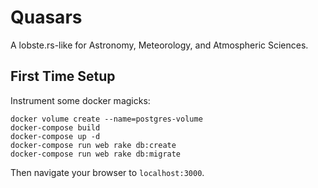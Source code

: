 # Quasars

A lobste.rs-like for Astronomy, Meteorology, and Atmospheric Sciences.

## First Time Setup

Instrument some docker magicks:

```
docker volume create --name=postgres-volume
docker-compose build
docker-compose up -d
docker-compose run web rake db:create
docker-compose run web rake db:migrate
```

Then navigate your browser to `localhost:3000`.